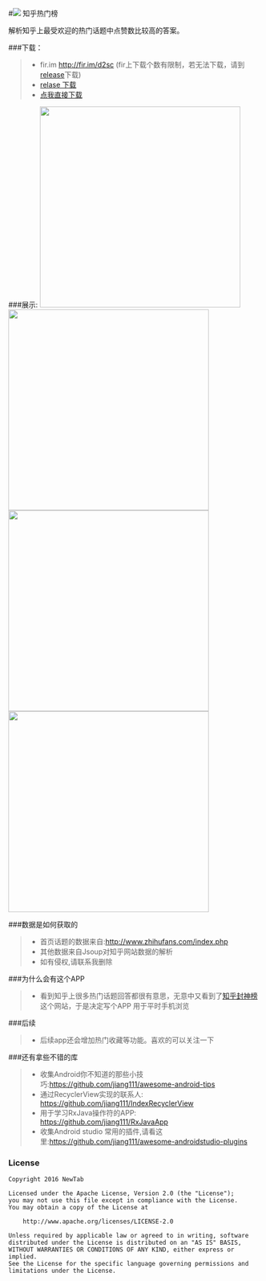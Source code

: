 #![](https://raw.githubusercontent.com/jiang111/ZhiHu-TopAnswer/master/app/src/main/res/mipmap-mdpi/ic_launcher.png)    知乎热门榜 

解析知乎上最受欢迎的热门话题中点赞数比较高的答案。

###下载：
>* fir.im http://fir.im/d2sc  (fir上下载个数有限制，若无法下载，请到[release](https://github.com/jiang111/ZhiHu-TopAnswer/releases)下载)
>* [relase 下载](https://github.com/jiang111/ZhiHu-TopAnswer/releases)
>* [点我直接下载](https://github-cloud.s3.amazonaws.com/releases/77258118/19b0c120-ca8d-11e6-8ce6-217d19adde2a.apk?X-Amz-Algorithm=AWS4-HMAC-SHA256&X-Amz-Credential=AKIAISTNZFOVBIJMK3TQ%2F20161225%2Fus-east-1%2Fs3%2Faws4_request&X-Amz-Date=20161225T023451Z&X-Amz-Expires=300&X-Amz-Signature=9490ba019d4bb482493ca5f984fbafcebf923d6ed45c7a54f93985ebf80af498&X-Amz-SignedHeaders=host&actor_id=3346368&response-content-disposition=attachment%3B%20filename%3Dapp-release.apk&response-content-type=application%2Fvnd.android.package-archive)

###展示:
<img src="https://raw.githubusercontent.com/jiang111/ZhiHu-TopAnswer/master/art/1.png" width=400  alt="" />
<img src="https://raw.githubusercontent.com/jiang111/ZhiHu-TopAnswer/master/art/2.png" width=400  alt="" />
<br />
<img src="https://raw.githubusercontent.com/jiang111/ZhiHu-TopAnswer/master/art/3.png" width=400  alt="" />
<img src="https://raw.githubusercontent.com/jiang111/ZhiHu-TopAnswer/master/art/4.png" width=400  alt="" />

###数据是如何获取的
>* 首页话题的数据来自:http://www.zhihufans.com/index.php
>* 其他数据来自Jsoup对知乎网站数据的解析
>* 如有侵权,请联系我删除

###为什么会有这个APP
>* 看到知乎上很多热门话题回答都很有意思，无意中又看到了[知乎封神榜](http://www.zhihufans.com/index.php)这个网站，于是决定写个APP 用于平时手机浏览

###后续
>* 后续app还会增加热门收藏等功能。喜欢的可以关注一下

###还有拿些不错的库
>* 收集Android你不知道的那些小技巧:https://github.com/jiang111/awesome-android-tips
>* 通过RecyclerView实现的联系人: https://github.com/jiang111/IndexRecyclerView
>* 用于学习RxJava操作符的APP: https://github.com/jiang111/RxJavaApp
>* 收集Android studio 常用的插件,请看这里:https://github.com/jiang111/awesome-androidstudio-plugins


### License

    Copyright 2016 NewTab

    Licensed under the Apache License, Version 2.0 (the "License");
    you may not use this file except in compliance with the License.
    You may obtain a copy of the License at

        http://www.apache.org/licenses/LICENSE-2.0

    Unless required by applicable law or agreed to in writing, software
    distributed under the License is distributed on an "AS IS" BASIS,
    WITHOUT WARRANTIES OR CONDITIONS OF ANY KIND, either express or implied.
    See the License for the specific language governing permissions and
    limitations under the License.

